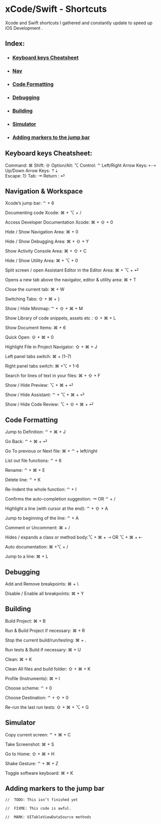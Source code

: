 # xCode/Swift - Shortcuts
Xcode and Swift shortcuts I gathered and constantly update to speed up iOS Development .


## Index:

- ### [Keyboard keys Cheatsheet](#Keyboard-keys-Cheatsheet)
- ### [Nav](#Navigation-&-Workspace)
- ### [Code Formatting](#Code-Formatting)
- ### [Debugging](#Debugging)
- ### [Building](#Building)
- ### [Simulator](#Simulator)
- ### [Adding markers to the jump bar](#Adding-markers-to-the-jump-bar)


## Keyboard keys Cheatsheet:

Command: ⌘ 
Shift: ⇧ 
Option/Alt: ⌥
Control: ⌃ 
Left/Right Arrow Keys: ⇠⇢     
Up/Down Arrow Keys: ⇡⇣     
Escape: ⎋ 
Tab: ⇥
Return : ⏎


## Navigation & Workspace

Xcode’s jump bar: ⌃  + 6

Documenting code Xcode: ⌘ + ⌥ + /

Access Developer Documentation Xcode: ⌘ + ⇧ + 0

Hide / Show Navigation Area: ⌘ + 0

Hide / Show Debugging Area: ⌘ + ⇧ + Y

Show Activity Console Area: ⌘ + ⇧ + C

Hide / Show Utility Area: ⌘ + ⌥ + 0

Split screen / open Assistant Editor in the Editor Area: ⌘ + ⌥ + ⏎

Opens a new tab above the navigator, editor & utility area: ⌘ + T

Close the current tab: ⌘ + W

Switching Tabs: ⇧ + ⌘ + }

Show / Hide Minimap: ⌃ + ⇧ + ⌘ + M

Show Library of code snippets, assets etc : ⇧ + ⌘ + L

Show Document Items: ⌘ + 6

Quick Open: ⇧ + ⌘ + 0

Highlight File in Project Navigator: ⇧ + ⌘ + J

Left panel tabs switch: ⌘ + (1–7)

Right panel tabs switch: ⌘ +⌥ + 1-6

Search for lines of text in your files: ⌘ + ⇧ + F

Show / Hide Preview: ⌥ + ⌘ + ⏎

Show / Hide Assistant: ⌃ + ⌥ + ⌘ + ⏎

Show / Hide Code Review: ⌥ + ⇧ + ⌘ + ⏎


## Code Formatting

Jump to Definition: ⌃ + ⌘ + J

Go Back: ⌃ + ⌘ + ⏎

Go To previous or Next file: ⌘ + ⌃ + left/right

List out file functions: ⌃ + 6

Rename: ⌃ + ⌘ + E

Delete line: ⌃ + K

Re-Indent the whole function: ⌃ + I

Confirms the auto-completion suggestion: ⇥ OR ⌃ + /

Highlight a line (with cursor at the end):  ⌃ + ⇧ + A

Jump to beginning of the line: ⌃ + A

Comment or Uncomment: ⌘ + /

Hides / expands a class or method body:⌥ + ⌘ + ⇢ OR ⌥ + ⌘ + ⇠

Auto documentation: ⌘ +⌥ + /

Jump to a line: ⌘ + L


## Debugging

Add and Remove breakpoints: ⌘ + \

Disable / Enable all breakpoints: ⌘ + Y


##  Building

Build Project: ⌘ + B

Run & Build Project if necessary: ⌘ + R

Stop the current build/run/testing: ⌘ + .

Run tests & Build if necessary: ⌘ + U

Clean: ⌘ + K

Clean All files and build folder: ⇧ + ⌘ + K

Profile (Instruments): ⌘ + I

Choose scheme: ⌃ + 0

Choose Destination: ⌃ + ⇧ + 0

Re-run the last run tests: ⇧ + ⌘ + ⌥ + G


## Simulator

Copy current screen: ⌃ + ⌘ + C

Take Screenshot: ⌘ + S

Go to Home: ⇧ + ⌘ + H

Shake Gesture: ⌃ + ⌘ +  Z

Toggle software keyboard: ⌘ + K


## Adding markers to the jump bar

```
//  TODO: This isn’t finished yet

//  FIXME: This code is awful.

//  MARK: UITableViewDataSource methods
```
